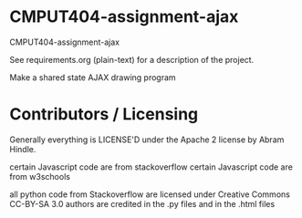 CMPUT404-assignment-ajax
==============================

CMPUT404-assignment-ajax

See requirements.org (plain-text) for a description of the project.

Make a shared state AJAX drawing program

Contributors / Licensing
========================

Generally everything is LICENSE'D under the Apache 2 license by Abram Hindle.

certain Javascript code are from stackoverflow
certain Javascript code are from w3schools

all python code from Stackoverflow are licensed under Creative Commons CC-BY-SA 3.0
authors are credited in the .py files and in the .html files







